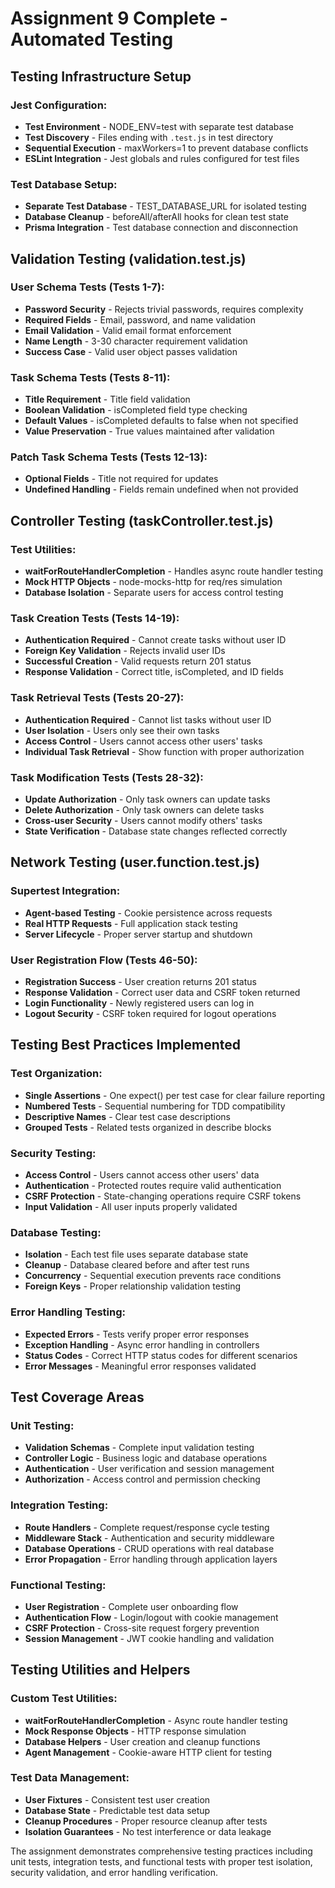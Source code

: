 # Assignment 9 Complete - Automated Testing

## Testing Infrastructure Setup

### Jest Configuration:
- **Test Environment** - NODE_ENV=test with separate test database
- **Test Discovery** - Files ending with `.test.js` in test directory
- **Sequential Execution** - maxWorkers=1 to prevent database conflicts
- **ESLint Integration** - Jest globals and rules configured for test files

### Test Database Setup:
- **Separate Test Database** - TEST_DATABASE_URL for isolated testing
- **Database Cleanup** - beforeAll/afterAll hooks for clean test state
- **Prisma Integration** - Test database connection and disconnection

## Validation Testing (validation.test.js)

### User Schema Tests (Tests 1-7):
- **Password Security** - Rejects trivial passwords, requires complexity
- **Required Fields** - Email, password, and name validation
- **Email Validation** - Valid email format enforcement
- **Name Length** - 3-30 character requirement validation
- **Success Case** - Valid user object passes validation

### Task Schema Tests (Tests 8-11):
- **Title Requirement** - Title field validation
- **Boolean Validation** - isCompleted field type checking
- **Default Values** - isCompleted defaults to false when not specified
- **Value Preservation** - True values maintained after validation

### Patch Task Schema Tests (Tests 12-13):
- **Optional Fields** - Title not required for updates
- **Undefined Handling** - Fields remain undefined when not provided

## Controller Testing (taskController.test.js)

### Test Utilities:
- **waitForRouteHandlerCompletion** - Handles async route handler testing
- **Mock HTTP Objects** - node-mocks-http for req/res simulation
- **Database Isolation** - Separate users for access control testing

### Task Creation Tests (Tests 14-19):
- **Authentication Required** - Cannot create tasks without user ID
- **Foreign Key Validation** - Rejects invalid user IDs
- **Successful Creation** - Valid requests return 201 status
- **Response Validation** - Correct title, isCompleted, and ID fields

### Task Retrieval Tests (Tests 20-27):
- **Authentication Required** - Cannot list tasks without user ID
- **User Isolation** - Users only see their own tasks
- **Access Control** - Users cannot access other users' tasks
- **Individual Task Retrieval** - Show function with proper authorization

### Task Modification Tests (Tests 28-32):
- **Update Authorization** - Only task owners can update tasks
- **Delete Authorization** - Only task owners can delete tasks
- **Cross-user Security** - Users cannot modify others' tasks
- **State Verification** - Database state changes reflected correctly

## Network Testing (user.function.test.js)

### Supertest Integration:
- **Agent-based Testing** - Cookie persistence across requests
- **Real HTTP Requests** - Full application stack testing
- **Server Lifecycle** - Proper server startup and shutdown

### User Registration Flow (Tests 46-50):
- **Registration Success** - User creation returns 201 status
- **Response Validation** - Correct user data and CSRF token returned
- **Login Functionality** - Newly registered users can log in
- **Logout Security** - CSRF token required for logout operations

## Testing Best Practices Implemented

### Test Organization:
- **Single Assertions** - One expect() per test case for clear failure reporting
- **Numbered Tests** - Sequential numbering for TDD compatibility
- **Descriptive Names** - Clear test case descriptions
- **Grouped Tests** - Related tests organized in describe blocks

### Security Testing:
- **Access Control** - Users cannot access other users' data
- **Authentication** - Protected routes require valid authentication
- **CSRF Protection** - State-changing operations require CSRF tokens
- **Input Validation** - All user inputs properly validated

### Database Testing:
- **Isolation** - Each test file uses separate database state
- **Cleanup** - Database cleared before and after test runs
- **Concurrency** - Sequential execution prevents race conditions
- **Foreign Keys** - Proper relationship validation testing

### Error Handling Testing:
- **Expected Errors** - Tests verify proper error responses
- **Exception Handling** - Async error handling in controllers
- **Status Codes** - Correct HTTP status codes for different scenarios
- **Error Messages** - Meaningful error responses validated

## Test Coverage Areas

### Unit Testing:
- **Validation Schemas** - Complete input validation testing
- **Controller Logic** - Business logic and database operations
- **Authentication** - User verification and session management
- **Authorization** - Access control and permission checking

### Integration Testing:
- **Route Handlers** - Complete request/response cycle testing
- **Middleware Stack** - Authentication and security middleware
- **Database Operations** - CRUD operations with real database
- **Error Propagation** - Error handling through application layers

### Functional Testing:
- **User Registration** - Complete user onboarding flow
- **Authentication Flow** - Login/logout with cookie management
- **CSRF Protection** - Cross-site request forgery prevention
- **Session Management** - JWT cookie handling and validation

## Testing Utilities and Helpers

### Custom Test Utilities:
- **waitForRouteHandlerCompletion** - Async route handler testing
- **Mock Response Objects** - HTTP response simulation
- **Database Helpers** - User creation and cleanup functions
- **Agent Management** - Cookie-aware HTTP client for testing

### Test Data Management:
- **User Fixtures** - Consistent test user creation
- **Database State** - Predictable test data setup
- **Cleanup Procedures** - Proper resource cleanup after tests
- **Isolation Guarantees** - No test interference or data leakage

The assignment demonstrates comprehensive testing practices including unit tests, integration tests, and functional tests with proper test isolation, security validation, and error handling verification.